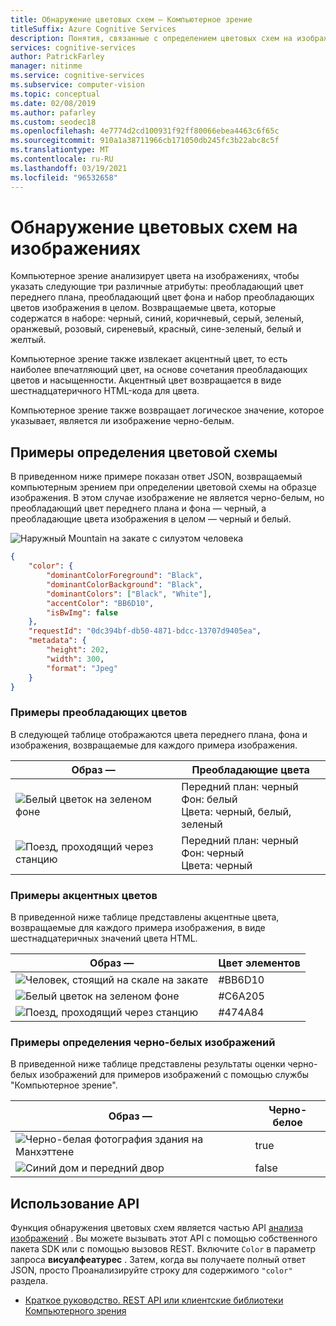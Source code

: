```yaml
---
title: Обнаружение цветовых схем — Компьютерное зрение
titleSuffix: Azure Cognitive Services
description: Понятия, связанные с определением цветовых схем на изображениях с помощью API компьютерного зрения.
services: cognitive-services
author: PatrickFarley
manager: nitinme
ms.service: cognitive-services
ms.subservice: computer-vision
ms.topic: conceptual
ms.date: 02/08/2019
ms.author: pafarley
ms.custom: seodec18
ms.openlocfilehash: 4e7774d2cd100931f92ff80066ebea4463c6f65c
ms.sourcegitcommit: 910a1a38711966cb171050db245fc3b22abc8c5f
ms.translationtype: MT
ms.contentlocale: ru-RU
ms.lasthandoff: 03/19/2021
ms.locfileid: "96532658"
---
```

# <a name="detect-color-schemes-in-images"></a>Обнаружение цветовых схем на изображениях

Компьютерное зрение анализирует цвета на изображениях, чтобы указать следующие три различные атрибуты: преобладающий цвет переднего плана, преобладающий цвет фона и набор преобладающих цветов изображения в целом. Возвращаемые цвета, которые содержатся в наборе: черный, синий, коричневый, серый, зеленый, оранжевый, розовый, сиреневый, красный, сине-зеленый, белый и желтый. 

Компьютерное зрение также извлекает акцентный цвет, то есть наиболее впечатляющий цвет, на основе сочетания преобладающих цветов и насыщенности. Акцентный цвет возвращается в виде шестнадцатеричного HTML-кода для цвета. 

Компьютерное зрение также возвращает логическое значение, которое указывает, является ли изображение черно-белым.

## <a name="color-scheme-detection-examples"></a>Примеры определения цветовой схемы

В приведенном ниже примере показан ответ JSON, возвращаемый компьютерным зрением при определении цветовой схемы на образце изображения. В этом случае изображение не является черно-белым, но преобладающий цвет переднего плана и фона — черный, а преобладающие цвета изображения в целом — черный и белый.

![Наружный Mountain на закате с силуэтом человека](./Images/mountain_vista.png)

```json
{
    "color": {
        "dominantColorForeground": "Black",
        "dominantColorBackground": "Black",
        "dominantColors": ["Black", "White"],
        "accentColor": "BB6D10",
        "isBwImg": false
    },
    "requestId": "0dc394bf-db50-4871-bdcc-13707d9405ea",
    "metadata": {
        "height": 202,
        "width": 300,
        "format": "Jpeg"
    }
}
```

### <a name="dominant-color-examples"></a>Примеры преобладающих цветов

В следующей таблице отображаются цвета переднего плана, фона и изображения, возвращаемые для каждого примера изображения.

| Образ — | Преобладающие цвета |
|-------|-----------------|
|![Белый цветок на зеленом фоне](./Images/flower.png)| Передний план: черный<br/>Фон: белый<br/>Цвета: черный, белый, зеленый|
![Поезд, проходящий через станцию](./Images/train_station.png) | Передний план: черный<br/>Фон: черный<br/>Цвета: черный |

### <a name="accent-color-examples"></a>Примеры акцентных цветов

 В приведенной ниже таблице представлены акцентные цвета, возвращаемые для каждого примера изображения, в виде шестнадцатеричных значений цвета HTML.

| Образ — | Цвет элементов |
|-------|--------------|
|![Человек, стоящий на скале на закате](./Images/mountain_vista.png) | #BB6D10 |
|![Белый цветок на зеленом фоне](./Images/flower.png) | #C6A205 |
|![Поезд, проходящий через станцию](./Images/train_station.png) | #474A84 |

### <a name="black--white-detection-examples"></a>Примеры определения черно-белых изображений

В приведенной ниже таблице представлены результаты оценки черно-белых изображений для примеров изображений с помощью службы "Компьютерное зрение".

| Образ — | Черно-белое |
|-------|----------------|
|![Черно-белая фотография здания на Манхэттене](./Images/bw_buildings.png) | true |
|![Синий дом и передний двор](./Images/house_yard.png) | false |

## <a name="use-the-api"></a>Использование API

Функция обнаружения цветовых схем является частью API [анализа изображений](https://westcentralus.dev.cognitive.microsoft.com/docs/services/computer-vision-v3-1-ga/operations/56f91f2e778daf14a499f21b) . Вы можете вызывать этот API с помощью собственного пакета SDK или с помощью вызовов REST. Включите `Color` в параметр запроса **висуалфеатурес** . Затем, когда вы получаете полный ответ JSON, просто Проанализируйте строку для содержимого `"color"` раздела.

* [Краткое руководство. REST API или клиентские библиотеки Компьютерного зрения](./quickstarts-sdk/client-library.md?pivots=programming-language-csharp)
